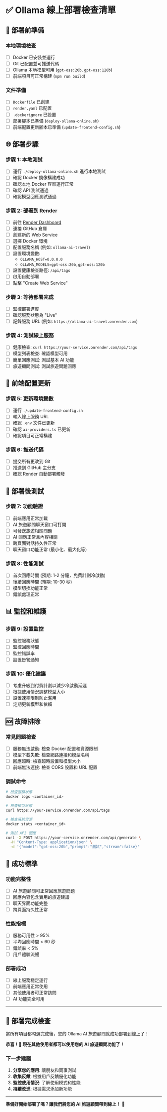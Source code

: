 # ✅ Ollama 線上部署檢查清單

## 🚀 **部署前準備**

### **本地環境檢查**
- [ ] Docker 已安裝並運行
- [ ] Git 已配置並可推送代碼
- [ ] Ollama 本地模型可用 (`gpt-oss:20b`, `gpt-oss:120b`)
- [ ] 前端項目可正常構建 (`npm run build`)

### **文件準備**
- [ ] `Dockerfile` 已創建
- [ ] `render.yaml` 已配置
- [ ] `.dockerignore` 已設置
- [ ] 部署腳本已準備 (`deploy-ollama-online.sh`)
- [ ] 前端配置更新腳本已準備 (`update-frontend-config.sh`)

## 🌐 **部署步驟**

### **步驟 1: 本地測試**
- [ ] 運行 `./deploy-ollama-online.sh` 進行本地測試
- [ ] 確認 Docker 鏡像構建成功
- [ ] 確認本地 Docker 容器運行正常
- [ ] 確認 API 測試通過
- [ ] 確認模型回應測試通過

### **步驟 2: 部署到 Render**
- [ ] 前往 [Render Dashboard](https://dashboard.render.com/)
- [ ] 連接 GitHub 倉庫
- [ ] 創建新的 Web Service
- [ ] 選擇 Docker 環境
- [ ] 配置服務名稱 (例如: `ollama-ai-travel`)
- [ ] 設置環境變數:
  - `OLLAMA_HOST=0.0.0.0`
  - `OLLAMA_MODELS=gpt-oss:20b,gpt-oss:120b`
- [ ] 設置健康檢查路徑: `/api/tags`
- [ ] 啟用自動部署
- [ ] 點擊 "Create Web Service"

### **步驟 3: 等待部署完成**
- [ ] 監控部署進度
- [ ] 確認服務狀態為 "Live"
- [ ] 記錄服務 URL (例如: `https://ollama-ai-travel.onrender.com`)

### **步驟 4: 測試線上服務**
- [ ] 健康檢查: `curl https://your-service.onrender.com/api/tags`
- [ ] 模型列表檢查: 確認模型可用
- [ ] 簡單回應測試: 測試基本 AI 功能
- [ ] 旅遊顧問測試: 測試旅遊問題回應

## 🔧 **前端配置更新**

### **步驟 5: 更新環境變數**
- [ ] 運行 `./update-frontend-config.sh`
- [ ] 輸入線上服務 URL
- [ ] 確認 `.env` 文件已更新
- [ ] 確認 `ai-providers.ts` 已更新
- [ ] 確認項目可正常構建

### **步驟 6: 推送代碼**
- [ ] 提交所有更改到 Git
- [ ] 推送到 GitHub 主分支
- [ ] 確認 Render 自動部署觸發

## 🧪 **部署後測試**

### **步驟 7: 功能驗證**
- [ ] 前端應用正常加載
- [ ] AI 旅遊顧問聊天窗口可打開
- [ ] 可發送旅遊相關問題
- [ ] AI 回應正常且內容相關
- [ ] 跨頁面對話持久性正常
- [ ] 聊天窗口功能正常 (最小化、最大化等)

### **步驟 8: 性能測試**
- [ ] 首次回應時間 (預期: 1-2 分鐘，免費計劃冷啟動)
- [ ] 後續回應時間 (預期: 10-30 秒)
- [ ] 模型切換功能正常
- [ ] 錯誤處理正常

## 📊 **監控和維護**

### **步驟 9: 設置監控**
- [ ] 監控服務狀態
- [ ] 監控回應時間
- [ ] 監控錯誤率
- [ ] 設置告警通知

### **步驟 10: 優化建議**
- [ ] 考慮升級到付費計劃以減少冷啟動延遲
- [ ] 根據使用情況調整模型大小
- [ ] 設置速率限制防止濫用
- [ ] 定期更新模型和依賴

## 🆘 **故障排除**

### **常見問題檢查**
- [ ] 服務無法啟動: 檢查 Docker 配置和資源限制
- [ ] 模型下載失敗: 檢查網路連接和模型名稱
- [ ] 回應超時: 檢查超時設置和模型大小
- [ ] 前端無法連接: 檢查 CORS 設置和 URL 配置

### **調試命令**
```bash
# 檢查服務狀態
docker logs <container_id>

# 檢查模型狀態
curl https://your-service.onrender.com/api/tags

# 檢查系統資源
docker stats <container_id>

# 測試 API 回應
curl -X POST https://your-service.onrender.com/api/generate \
  -H "Content-Type: application/json" \
  -d '{"model":"gpt-oss:20b","prompt":"測試","stream":false}'
```

## 🎯 **成功標準**

### **功能完整性**
- [ ] AI 旅遊顧問可正常回應旅遊問題
- [ ] 回應內容包含實用的旅遊建議
- [ ] 聊天界面功能完整
- [ ] 跨頁面持久性正常

### **性能指標**
- [ ] 服務可用性 > 95%
- [ ] 平均回應時間 < 60 秒
- [ ] 錯誤率 < 5%
- [ ] 用戶體驗流暢

### **部署成功**
- [ ] 線上服務穩定運行
- [ ] 前端應用正常使用
- [ ] 其他使用者可正常訪問
- [ ] AI 功能完全可用

---

## 🎉 **部署完成檢查**

當所有項目都勾選完成後，您的 Ollama AI 旅遊顧問就成功部署到線上了！

**恭喜！🎊 現在其他使用者都可以使用您的 AI 旅遊顧問功能了！**

### **下一步建議**
1. **分享您的應用**: 讓朋友和同事測試
2. **收集反饋**: 根據用戶反饋優化功能
3. **監控使用情況**: 了解使用模式和性能
4. **持續改進**: 根據需求添加新功能

---

**準備好開始部署了嗎？讓我們將您的 AI 旅遊顧問帶到線上！** 🚀
